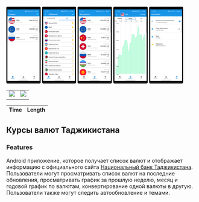 <img src="/docs/1.png" width=18% height=18%> <img src="/docs/2.png" width=18% height=18%>
<img src="/docs/3.png" width=18% height=18%> <img src="/docs/4.png" width=18% height=18%>
<img src="/docs/5.png" width=18% height=18%>

<table style="border:0px solid white; width:100%;" >
  <tr style="border: 0px;">
     <td style="border:0px;">
        <a href="https://play.google.com/store/apps/details?id=com.developer.valyutaapp">
        <img height="100" src="https://play.google.com/intl/en_us/badges/static/images/badges/en_badge_web_generic.png"></a>
    </td>
    <td style="border:0px;"> 
        <a href="https://play.google.com/store/apps/details?id=com.developer.valyutaapp">
        <img height="70" src="https://static-00.iconduck.com/assets.00/app-huawei-uk-icon-512x153-qosx82ey.png"></a> 
    </td>
  </tr>
</table>

| Time         | Length        |   
|--------------|---------------|

## Курсы валют Таджикистана

### Features
Android приложение, которое получает список валют и  отображает информацию
с официального сайта [Национальный банк Таджикистана](https://www.nbt.tj/ru/kurs/kurs.php).
Пользователи могут просматривать список валют на последние обновления,
просматривать график за прошлую неделю, месяц и годовой график по валютам,
конвертирование одной валюты в другую. Пользователи также могут следить автообновление и темами.
